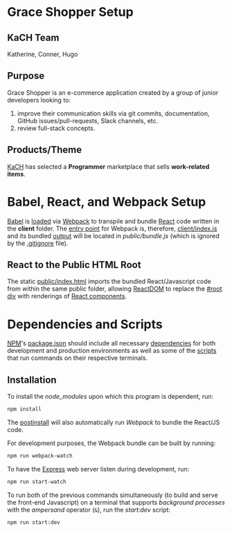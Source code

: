 # Grace Shopper Setup
## KaCH Team
Katherine, Conner, Hugo

## Purpose
Grace Shopper is an e-commerce application created by a group of junior developers looking to:

1) improve their communication skills via git commits, documentation, GitHub issues/pull-requests, Slack channels, etc. 
2) review full-stack concepts. 

## Products/Theme
[KaCH](#kach-team) has selected a **Programmer** marketplace that sells **work-related items**.

# Babel, React, and Webpack Setup
[Babel](https://babeljs.io/setup#installation) is [loaded](webpack.config.js#L21) via [Webpack](https://webpack.js.org/concepts/#loaders) to transpile and bundle [React](https://reactjs.org/docs/hello-world.html) code written in the **client** folder. The [entry point](https://webpack.js.org/concepts/#entry) 
 for Webpack is, therefore, [client/index.js](client/index.js) and its bundled [output](https://webpack.js.org/concepts/#output) will be located in *public/bundle.js* (which is ignored by the [.gitignore](.gitignore) file).

 ## React to the Public HTML Root
 The static [public/index.html](public/index.html#L5) imports the bundled React/Javascript code from within the same public folder, allowing [ReactDOM](https://reactjs.org/docs/react-dom.html) to replace the [#root div](public/index.html#L9) with renderings of [React components](https://reactjs.org/docs/react-api.html#components).

 # Dependencies and Scripts
 [<abbr title='Node Package Manager'>NPM</abbr>](https://docs.npmjs.com/packages-and-modules/contributing-packages-to-the-registry)'s [package.json](package.json) should include all necessary [dependencies](package.json#L36) for both development and production environments as well as some of the [scripts](package.json#L6) that run commands on their respective terminals. 
 
 ## Installation
 To install the *node_modules* upon which this program is dependent, run:
 ```bash
npm install
 ```

The [postinstall](pacakge.json#L9) will also automatically run *Webpack* to bundle the React/JS code.

For development purposes, the Webpack bundle can be built by running:
 ```bash
npm run webpack-watch
 ```
 
 To have the [Express](https://expressjs.com/) web server listen during development, run:
```bash
npm run start-watch
```

To run both of the previous commands simultaneously (to build and serve the front-end Javascript) on a terminal that supports *background processes* with the *ampersand* operator (`&`), run the *start:dev* script: 
```bash
npm run start:dev
```
